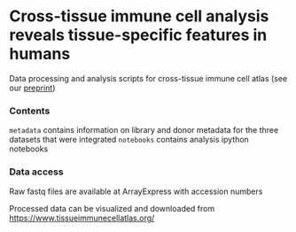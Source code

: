 # Cross-tissue immune cell analysis reveals tissue-specific features in humans

Data processing and analysis scripts for cross-tissue immune cell atlas (see our [preprint](https://www.biorxiv.org/content/10.1101/2021.04.28.441762v2))

### Contents

```metadata``` contains information on library and donor metadata for the three datasets that were integrated
```notebooks``` contains analysis ipython notebooks


### Data access


Raw fastq files are available at ArrayExpress with accession numbers 

Processed data can be visualized and downloaded from https://www.tissueimmunecellatlas.org/
